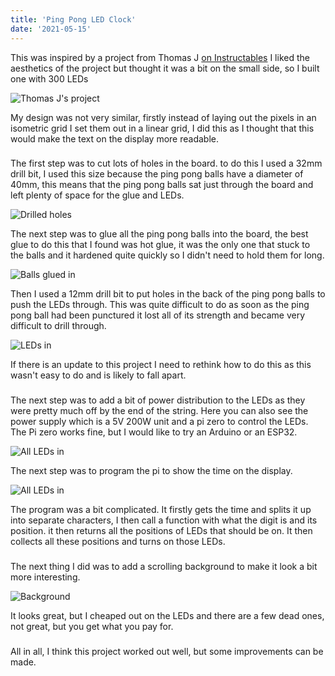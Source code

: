 ```yaml
---
title: 'Ping Pong LED Clock'
date: '2021-05-15'
---
```


This was inspired by a project from Thomas J [on Instructables](https://www.instructables.com/Ping-Pong-Ball-LED-Clock/) I liked the aesthetics of the project but thought it was a bit on the small side, so I built one with 300 LEDs

![Thomas J's project](https://content.instructables.com/ORIG/F7M/TYZL/JTWSW51Z/F7MTYZLJTWSW51Z.jpg?auto=webp&frame=1&width=1024&height=1024&fit=bounds&md=0d7ae060677a9d64c6bc3fdeb6836a86)

My design was not very similar, firstly instead of laying out the pixels in an isometric grid I set them out in a linear grid, I did this as I thought that this would make the text on the display more readable.
###  
The first step was to cut lots of holes in the board. to do this I used a 32mm drill bit, I used this size because the ping pong balls have a diameter of 40mm, this means that the ping pong balls sat just through the board and left plenty of space for the glue and LEDs.

![Drilled holes](/images/IMG_20200212_141748.jpg)

The next step was to glue all the ping pong balls into the board, the best glue to do this that I found was hot glue, it was the only one that stuck to the balls and it hardened quite quickly so I didn't need to hold them for long.

![Balls glued in](/images/IMG_20200311_153420.jpg)

Then I used a 12mm drill bit to put holes in the back of the ping pong balls to push the LEDs through. This was quite difficult to do as soon as the ping pong ball had been punctured it lost all of its strength and became very difficult to drill through.

![LEDs in](/images/IMG_20200311_153425.jpg)

If there is an update to this project I need to rethink how to do this as this wasn't easy to do and is likely to fall apart.
###  
The next step was to add a bit of power distribution to the LEDs as they were pretty much off by the end of the string. Here you can also see the power supply which is a 5V 200W unit and a pi zero to control the LEDs. The Pi zero works fine, but I would like to try an Arduino or an ESP32.

![All LEDs in](/images/IMG_20200623_145555.jpg)

The next step was to program the pi to show the time on the display.

![All LEDs in](/images/IMG_20200623_145536.jpg)

The program was a bit complicated. It firstly gets the time and splits it up into separate characters, I then call a function with what the digit is and its position. it then returns all the positions of LEDs that should be on. It then collects all these positions and turns on those LEDs.
###  
The next thing I did was to add a scrolling background to make it look a bit more interesting.

![Background](/images/IMG_20200623_165712.jpg)

It looks great, but I cheaped out on the LEDs and there are a few dead ones, not great, but you get what you pay for.
###  
All in all, I think this project worked out well, but some improvements can be made.


